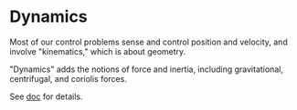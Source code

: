 # Dynamics

Most of our control problems sense and control position and velocity,
and involve "kinematics," which is about geometry.

"Dynamics" adds the notions of force and inertia, including gravitational,
centrifugal, and coriolis forces.

See [doc](doc/README.md) for details.
